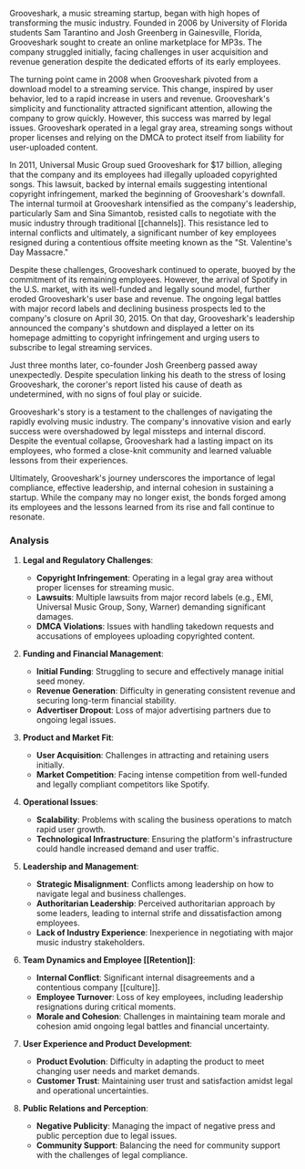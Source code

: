 Grooveshark, a music streaming startup, began with high hopes of transforming the music industry. Founded in 2006 by University of Florida students Sam Tarantino and Josh Greenberg in Gainesville, Florida, Grooveshark sought to create an online marketplace for MP3s. The company struggled initially, facing challenges in user acquisition and revenue generation despite the dedicated efforts of its early employees.

The turning point came in 2008 when Grooveshark pivoted from a download model to a streaming service. This change, inspired by user behavior, led to a rapid increase in users and revenue. Grooveshark's simplicity and functionality attracted significant attention, allowing the company to grow quickly. However, this success was marred by legal issues. Grooveshark operated in a legal gray area, streaming songs without proper licenses and relying on the DMCA to protect itself from liability for user-uploaded content.

In 2011, Universal Music Group sued Grooveshark for $17 billion, alleging that the company and its employees had illegally uploaded copyrighted songs. This lawsuit, backed by internal emails suggesting intentional copyright infringement, marked the beginning of Grooveshark's downfall. The internal turmoil at Grooveshark intensified as the company's leadership, particularly Sam and Sina Simantob, resisted calls to negotiate with the music industry through traditional [[channels]]. This resistance led to internal conflicts and ultimately, a significant number of key employees resigned during a contentious offsite meeting known as the "St. Valentine's Day Massacre."

Despite these challenges, Grooveshark continued to operate, buoyed by the commitment of its remaining employees. However, the arrival of Spotify in the U.S. market, with its well-funded and legally sound model, further eroded Grooveshark's user base and revenue. The ongoing legal battles with major record labels and declining business prospects led to the company's closure on April 30, 2015. On that day, Grooveshark's leadership announced the company's shutdown and displayed a letter on its homepage admitting to copyright infringement and urging users to subscribe to legal streaming services.

Just three months later, co-founder Josh Greenberg passed away unexpectedly. Despite speculation linking his death to the stress of losing Grooveshark, the coroner's report listed his cause of death as undetermined, with no signs of foul play or suicide.

Grooveshark's story is a testament to the challenges of navigating the rapidly evolving music industry. The company's innovative vision and early success were overshadowed by legal missteps and internal discord. Despite the eventual collapse, Grooveshark had a lasting impact on its employees, who formed a close-knit community and learned valuable lessons from their experiences.

Ultimately, Grooveshark's journey underscores the importance of legal compliance, effective leadership, and internal cohesion in sustaining a startup. While the company may no longer exist, the bonds forged among its employees and the lessons learned from its rise and fall continue to resonate.

### Analysis

1. **Legal and Regulatory Challenges**:
   - **Copyright Infringement**: Operating in a legal gray area without proper licenses for streaming music.
   - **Lawsuits**: Multiple lawsuits from major record labels (e.g., EMI, Universal Music Group, Sony, Warner) demanding significant damages.
   - **DMCA Violations**: Issues with handling takedown requests and accusations of employees uploading copyrighted content.

2. **Funding and Financial Management**:
   - **Initial Funding**: Struggling to secure and effectively manage initial seed money.
   - **Revenue Generation**: Difficulty in generating consistent revenue and securing long-term financial stability.
   - **Advertiser Dropout**: Loss of major advertising partners due to ongoing legal issues.

3. **Product and Market Fit**:
   - **User Acquisition**: Challenges in attracting and retaining users initially.
   - **Market Competition**: Facing intense competition from well-funded and legally compliant competitors like Spotify.

4. **Operational Issues**:
   - **Scalability**: Problems with scaling the business operations to match rapid user growth.
   - **Technological Infrastructure**: Ensuring the platform's infrastructure could handle increased demand and user traffic.

5. **Leadership and Management**:
   - **Strategic Misalignment**: Conflicts among leadership on how to navigate legal and business challenges.
   - **Authoritarian Leadership**: Perceived authoritarian approach by some leaders, leading to internal strife and dissatisfaction among employees.
   - **Lack of Industry Experience**: Inexperience in negotiating with major music industry stakeholders.

6. **Team Dynamics and Employee [[Retention]]**:
   - **Internal Conflict**: Significant internal disagreements and a contentious company [[culture]].
   - **Employee Turnover**: Loss of key employees, including leadership resignations during critical moments.
   - **Morale and Cohesion**: Challenges in maintaining team morale and cohesion amid ongoing legal battles and financial uncertainty.

7. **User Experience and Product Development**:
   - **Product Evolution**: Difficulty in adapting the product to meet changing user needs and market demands.
   - **Customer Trust**: Maintaining user trust and satisfaction amidst legal and operational uncertainties.

8. **Public Relations and Perception**:
   - **Negative Publicity**: Managing the impact of negative press and public perception due to legal issues.
   - **Community Support**: Balancing the need for community support with the challenges of legal compliance.